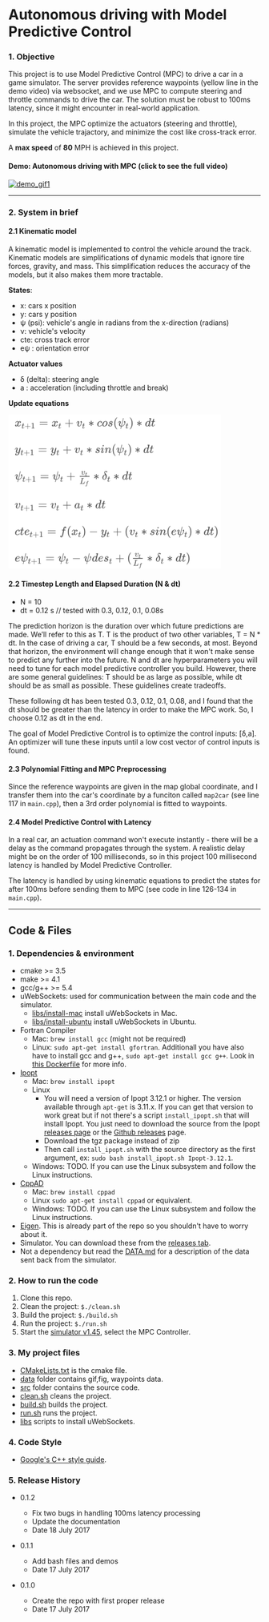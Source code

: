 # **Autonomous driving with Model Predictive Control**

### 1. Objective
This project is to use Model Predictive Control (MPC) to drive a car in a game simulator. The server provides 
reference waypoints (yellow line in the demo video) via websocket, and we use MPC to compute steering and throttle commands 
to drive the car. The solution must be robust to 100ms latency, since it might encounter in real-world application.

In this project, the MPC optimize the actuators (steering and throttle), simulate 
the vehicle trajactory, and minimize the cost like cross-track error.

A **max speed** of **80** MPH is achieved in this project.


#### Demo: Autonomous driving with MPC (click to see the full video)

[![demo_gif1][gif1]](https://youtu.be/0l2K9EZ862U)

---

### 2. System in brief


#### 2.1 Kinematic model

A kinematic model is implemented to control the vehicle around the track. Kinematic models are 
simplifications of dynamic models that ignore tire forces, gravity, and mass. This simplification reduces the accuracy 
of the models, but it also makes them more tractable.

**States**: 

* x: cars x position
* y: cars y position
* ψ (psi): vehicle's angle in radians from the x-direction (radians)
* ν: vehicle's velocity
* cte: cross track error
* eψ : orientation error

**Actuator values**

* δ (delta): steering angle
* a : acceleration (including throttle and break)
 
**Update equations**

![state_update][image1]

#### 2.2 Timestep Length and Elapsed Duration (N & dt)

* N = 10
* dt = 0.12 s  // tested with 0.3, 0.12, 0.1, 0.08s

The prediction horizon is the duration over which future predictions are made. We’ll refer to this as T.
T is the product of two other variables, T =  N * dt. In the case of driving a car, T should be a few seconds, 
at most. Beyond that horizon, the environment will change enough that it won't make sense to predict any further 
into the future.  N and dt are hyperparameters you will need to tune for each model predictive controller you build. 
However, there are some general guidelines: T should be as large as possible, while dt should be as small as possible.
These guidelines create tradeoffs.

These following dt has been tested 0.3, 0.12, 0.1, 0.08, and I found that the dt should be greater than the
 latency in order to make the MPC work. So, I choose 0.12 as dt in the end.

The goal of Model Predictive Control is to optimize the control inputs: [δ,a]. An optimizer will tune these inputs 
until a low cost vector of control inputs is found. 


#### 2.3 Polynomial Fitting and MPC Preprocessing

Since the reference waypoints are given in the map global coordinate, and I transfer them into the car's coordinate
by a funciton called `map2car` (see line 117 in `main.cpp`), then a 3rd order polynomial is fitted to waypoints. 

#### 2.4 Model Predictive Control with Latency

In a real car, an actuation command won't execute instantly - there will be a delay as the command propagates 
through the system. A realistic delay might be on the order of 100 milliseconds, so in this project 100 millisecond 
latency is handled by Model Predictive Controller. 

The latency is handled by using kinematic equations to predict the states for after 100ms before sending them to MPC 
(see code in line 126-134 in `main.cpp`).

---

## Code & Files
### 1. Dependencies & environment

* cmake >= 3.5
* make >= 4.1
* gcc/g++ >= 5.4
* uWebSockets: used for communication between the main code and the simulator.
    * [libs/install-mac](install-mac.sh) install uWebSockets in Mac.
    * [libs/install-ubuntu](install-ubuntu.sh) install uWebSockets in Ubuntu.
* Fortran Compiler
  * Mac: `brew install gcc` (might not be required)
  * Linux: `sudo apt-get install gfortran`. Additionall you have also have to install gcc and g++, `sudo apt-get install gcc g++`. Look in [this Dockerfile](https://github.com/udacity/CarND-MPC-Quizzes/blob/master/Dockerfile) for more info.
* [Ipopt](https://projects.coin-or.org/Ipopt)
  * Mac: `brew install ipopt`
  * Linux
    * You will need a version of Ipopt 3.12.1 or higher. The version available through `apt-get` is 3.11.x. If you can get that version to work great but if not there's a script `install_ipopt.sh` that will install Ipopt. You just need to download the source from the Ipopt [releases page](https://www.coin-or.org/download/source/Ipopt/) or the [Github releases](https://github.com/coin-or/Ipopt/releases) page.
    * Download the tgz package instead of zip
    * Then call `install_ipopt.sh` with the source directory as the first argument, ex: `sudo bash install_ipopt.sh Ipopt-3.12.1`. 
  * Windows: TODO. If you can use the Linux subsystem and follow the Linux instructions.
* [CppAD](https://www.coin-or.org/CppAD/)
  * Mac: `brew install cppad`
  * Linux `sudo apt-get install cppad` or equivalent.
  * Windows: TODO. If you can use the Linux subsystem and follow the Linux instructions.
* [Eigen](http://eigen.tuxfamily.org/index.php?title=Main_Page). This is already part of the repo so you shouldn't have to worry about it.
* Simulator. You can download these from the [releases tab](https://github.com/udacity/self-driving-car-sim/releases).
* Not a dependency but read the [DATA.md](./DATA.md) for a description of the data sent back from the simulator.    

### 2. How to run the code

1. Clone this repo.
2. Clean the project: `$./clean.sh`
3. Build the project: `$./build.sh` 
4. Run the project: `$./run.sh`
5. Start the [simulator v1.45](https://github.com/udacity/self-driving-car-sim/releases), 
select the MPC Controller. 


### 3. My project files

* [CMakeLists.txt](CMakeLists.txt) is the cmake file.
* [data](data) folder contains gif,fig, waypoints data. 
* [src](src) folder contains the source code.
* [clean.sh](clean.sh) cleans the project.
* [build.sh](build.sh) builds the project.
* [run.sh](run.sh) runs the project.
* [libs](libs) scripts to install uWebSockets.



### 4. Code Style

* [Google's C++ style guide](https://google.github.io/styleguide/cppguide.html).


### 5. Release History

* 0.1.2
    * Fix two bugs in handling 100ms latency processing
    * Update the documentation 
    * Date 18 July 2017

* 0.1.1
    * Add bash files and demos
    * Date 17 July 2017

* 0.1.0
    * Create the repo with first proper release
    * Date 17 July 2017


[//]: # (Image References)
[image1]: ./data/state_update.png
[gif1]: ./data/demo.gif
